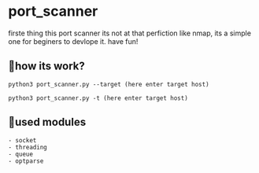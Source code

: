 # port_scanner
firste thing this port scanner its not at that perfiction like nmap, its a simple one for beginers to devlope it. have fun!

## __🦅how its work?__

```
python3 port_scanner.py --target (here enter target host)
```
```
python3 port_scanner.py -t (here enter target host)
```

## __🦅used modules__
```
- socket
- threading
- queue
- optparse
```
